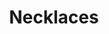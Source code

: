 ---
title: Necklaces
overview_markdown: |
  Assael offers a diverse assortment of rare, cultured pearl strands. Our magnificent pearls are hand-selected, strung in classic lengths and accented with a variety of precious clasps to complete the look. Each necklace is a one-of-a-kind, unique, signature strand to be handed down through generations.

  Assael offers multiple strand sizes and lengths, please don't hesitate to contact us or your nearest retailer if you have something specific in mind.
order_number: 1
_hide_content: true
---